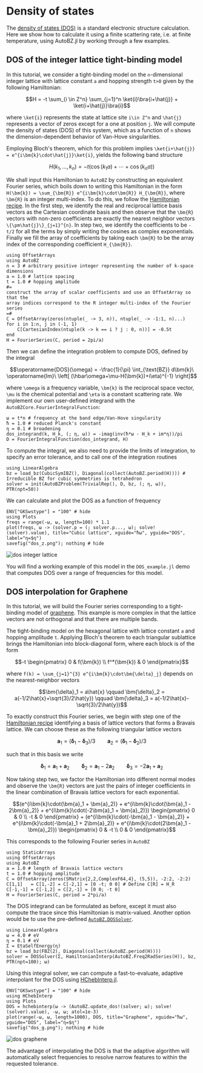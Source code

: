 # Density of states

The [density of states (DOS)](https://en.wikipedia.org/wiki/Density_of_states)
is a standard electronic structure calculation. Here we show how to calculate it
using a finite scattering rate, i.e. at finite temperature, using AutoBZ.jl by
working through a few examples.

## DOS of the integer lattice tight-binding model

In this tutorial, we consider a tight-binding model on the ``n``-dimensional
integer lattice with lattice constant ``a`` and hopping strength ``t>0`` given
by the following Hamiltonian:
```math
H = -t \sum_{i \in Z^n} \sum_{j=1}^n \ket{i}\bra{i+\hat{j}} + \ket{i+\hat{j}}\bra{i}
```
where ``\ket{i}`` represents the state at lattice site ``i\in Z^n`` and
``\hat{j}`` represents a vector of zeros except for a one at position ``j``.
We will compute the density of states (DOS) of this system, which as a function
of ``n`` shows the dimension-dependent behavior of Van-Hove singularities.

Employing Bloch's theorem, which for this problem implies ``\ket{i+\hat{j}} =
e^{i\bm{k}\cdot\hat{j}}\ket{i}``, yields the following band structure
```math
H(k_1, \ldots, k_n) = -t(\cos(k_1 a) + \cdots + \cos(k_n a))
```
We shall input this Hamiltonian to `AutoBZ` by constructing an equivalent
Fourier series, which boils down to writing this Hamiltonian in the form
``H(\bm{k}) = \sum_{\bm{R}} e^{i\bm{k}\cdot\bm{R}} H_{\bm{R}}``, where
``\bm{R}`` is an integer multi-index. To do this, we follow the [Hamiltonian
recipe](@ref). In the first step, we identify the real and reciprocal lattice
basis vectors as the Cartesian coordinate basis and then observe that the
``\bm{R}`` vectors with non-zero coefficients are exactly the nearest neighbor
vectors ``\{\pm\hat{j}\}_{j=1}^{n}``. In step two, we identify the coefficients
to be ``-t/2`` for all the terms by simply writing the cosines as complex
exponentials. Finally we fill the array of coefficients by taking each
``\bm{R}`` to be the array index of the corresponding coefficient ``H_{\bm{R}}``.
```@example dos_z
using OffsetArrays
using AutoBZ
n = 3 # arbitrary positive integer representing the number of k-space dimensions
a = 1.0 # lattice spacing
t = 1.0 # hopping amplitude
#=
construct the array of scalar coefficients and use an OffsetArray so that the
array indices correspond to the R integer multi-index of the Fourier series
=#
C = OffsetArray(zeros(ntuple(_ -> 3, n)), ntuple(_ -> -1:1, n)...)
for i in 1:n, j in (-1, 1)
    C[CartesianIndex(ntuple(k -> k == i ? j : 0, n))] = -0.5t
end
H = FourierSeries(C, period = 2pi/a)
```
Then we can define the integration problem to compute DOS, defined by the
integral
```math
\operatorname{DOS}(\omega) = -\frac{1}{\pi} \int_{\text{BZ}} d\bm{k}\ \operatorname{Im}\ \left[ (\hbar\omega+\mu-H(\bm{k})+i\eta)^{-1} \right]
```
where ``\omega`` is a frequency variable, ``\bm{k}`` is the reciprocal space
vector, ``\mu`` is the chemical potential and ``\eta`` is a constant scattering
rate. We implement our own user-defined integrand with the
`AutoBZCore.FourierIntegralFunction`:
```@example dos_z
ω = t*n # frequency at the band edge/Van-Hove singularity
ħ = 1.0 # reduced Planck's constant
η = 0.1 # broadening
dos_integrand(k, H_k, (; η, ω)) = -imag(inv(ħ*ω - H_k + im*η))/pi
D = FourierIntegralFunction(dos_integrand, H)
```
To compute the integral, we also need to provide the limits of integration, to
specify an error tolerance, and to call one of the integration routines
```@example dos_z
using LinearAlgebra
bz = load_bz(CubicSymIBZ(), Diagonal(collect(AutoBZ.period(H)))) # Irreducible BZ for cubic symmetries is tetrahedron
solver = init(AutoBZProblem(TrivialRep(), D, bz, (; η, ω)), PTR(npt=50))
```
We can calculate and plot the DOS as a function of frequency
```@example dos_z
ENV["GKSwstype"] = "100" # hide
using Plots
freqs = range(-ω, ω, length=100) * 1.1
plot(freqs, ω -> (solver.p = (; solver.p..., ω); solve!(solver).value), title="Cubic lattice", xguide="ħω", yguide="DOS", label="η=$η")
savefig("dos_z.png"); nothing # hide
```

![dos integer lattice](dos_z.png)


You will find a working example of this model in the `DOS_example.jl` demo that
computes DOS over a range of frequencies for this model.

## DOS interpolation for Graphene

In this tutorial, we will build the Fourier series corresponding to a
tight-binding model of [graphene](https://en.wikipedia.org/wiki/Graphene#Properties). This example is more complex in that the
lattice vectors are not orthogonal and that there are multiple bands.

The tight-binding model on the hexagonal lattice with lattice constant ``a`` and
hopping amplitude ``t``. Applying Bloch's theorem to each triangular sublattice
brings the Hamiltonian into block-diagonal form, where each block is of the form
```math
-t
\begin{pmatrix}
0 & f(\bm{k})
\\ f^*(\bm{k}) & 0
\end{pmatrix}
```
where ``f(k) = \sum_{j=1}^{3} e^{i\bm{k}\cdot\bm{\delta}_j}``
depends on the nearest-neighbor vectors
```math
\bm{\delta}_1 = a\hat{x}
\qquad
\bm{\delta}_2 = a(-1/2\hat{x}+\sqrt{3}/2\hat{y})
\qquad
\bm{\delta}_3 = a(-1/2\hat{x}-\sqrt{3}/2\hat{y})
```
To exactly construct this Fourier series, we begin with step one of the
[Hamiltonian recipe](@ref) identifying a basis of lattice vectors that forms a
Bravais lattice. We can choose these as the following triangular lattice vectors
```math
\bm{a}_1 = (\bm{\delta}_1 - \bm{\delta}_3)/3
\qquad
\bm{a}_2 = (\bm{\delta}_1 - \bm{\delta}_2)/3
```
such that in this basis we write
```math
\bm{\delta}_1 = \bm{a}_1 + \bm{a}_2
\qquad
\bm{\delta}_2 = \bm{a}_1 - 2\bm{a}_2
\qquad
\bm{\delta}_3 = -2\bm{a}_1 + \bm{a}_2
```
Now taking step two, we factor the Hamiltonian into different normal modes and
observe the ``\bm{R}`` vectors are just the pairs of integer coefficients in the
linear combination of Bravais lattice vectors for each exponential.
```math
(e^{i\bm{k}\cdot(\bm{a}_1 + \bm{a}_2)} + e^{i\bm{k}\cdot(\bm{a}_1 - 2\bm{a}_2)} + e^{i\bm{k}\cdot(-2\bm{a}_1 + \bm{a}_2)})
\begin{pmatrix}
0 & 0
\\ -t & 0
\end{pmatrix}
+ (e^{i\bm{k}\cdot(-\bm{a}_1 - \bm{a}_2)} + e^{i\bm{k}\cdot(-\bm{a}_1 + 2\bm{a}_2)} + e^{i\bm{k}\cdot(2\bm{a}_1 - \bm{a}_2)})
\begin{pmatrix}
0 & -t
\\ 0 & 0
\end{pmatrix}
```
This corresponds to the following Fourier series in `AutoBZ`
```@example dos_g
using StaticArrays
using OffsetArrays
using AutoBZ
a = 1.0 # length of Bravais lattice vectors
t = 1.0 # hopping amplitude
C = OffsetArray(zeros(SMatrix{2,2,ComplexF64,4}, (5,5)), -2:2, -2:2)
C[1,1]   = C[1,-2] = C[-2,1] = [0 -t; 0 0] # Define C[R] = H_R
C[-1,-1] = C[-1,2] = C[2,-1] = [0 0; -t 0]
H = FourierSeries(C, period = 2*pi/a)
```
The DOS integrand can be formulated as before, except it must also compute the
trace since this Hamiltonian is matrix-valued. Another option would be to use
the pre-defined [`AutoBZ.DOSSolver`](@ref).
```@example dos_g
using LinearAlgebra
ω = 4.0 # eV
η = 0.1 # eV
Σ = EtaSelfEnergy(η)
bz = load_bz(FBZ(2), Diagonal(collect(AutoBZ.period(H))))
solver = DOSSolver(Σ, HamiltonianInterp(AutoBZ.Freq2RadSeries(H)), bz, PTR(npt=100); ω)
```
Using this integral solver, we can compute a fast-to-evaluate, adaptive
interpolant for the DOS using
[HChebInterp.jl](https://github.com/lxvm/HChebInterp.jl).
```@example dos_g
ENV["GKSwstype"] = "100" # hide
using HChebInterp
using Plots
DOS = hchebinterp(ω -> (AutoBZ.update_dos!(solver; ω); solve!(solver).value), -ω, ω; atol=1e-3)
plot(range(-ω, ω, length=1000), DOS, title="Graphene", xguide="ħω", yguide="DOS", label="η=$η")
savefig("dos_g.png"); nothing # hide
```

![dos graphene](dos_g.png)

The advantage of interpolating the DOS is that the adaptive algorithm will
automatically select frequencies to resolve narrow features to within the
requested tolerance.